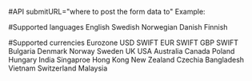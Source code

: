 #API
submitURL="where to post the form data to"
Example: <BankDeets submitURL="bankdeets.co/bankdeets" />

#Supported languages
English
Swedish
Norwegian
Danish
Finnish

#Supported currencies
Eurozone
USD SWIFT
EUR SWIFT
GBP SWIFT
Bulgaria
Denmark
Norway
Sweden
UK
USA
Australia
Canada
Poland
Hungary
India
Singaproe
Hong Kong
New Zealand
Czechia
Bangladesh
Vietnam
Switzerland
Malaysia
